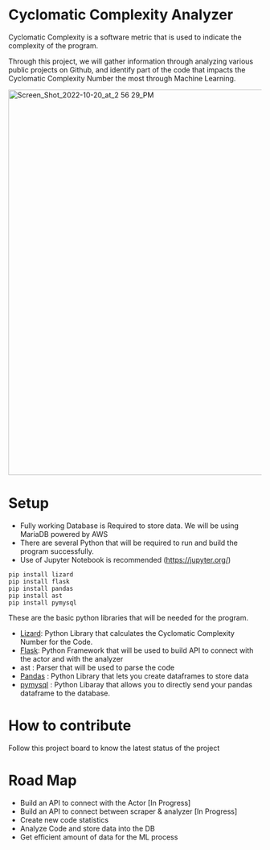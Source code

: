 # Cyclomatic Complexity Analyzer

Cyclomatic Complexity is a software metric that is used to indicate the complexity of the program.

Through this project, we will gather information through analyzing various public projects on Github,
and identify part of the code that impacts the Cyclomatic Complexity Number the most through Machine Learning.



<img width="766" alt="Screen_Shot_2022-10-20_at_2 56 29_PM" src="https://user-images.githubusercontent.com/97626684/197665715-34e22a16-06f4-40e3-81c0-12e7fc5a079b.png">

# Setup

- Fully working Database is Required to store data. We will be using MariaDB powered by AWS
- There are several Python that will be required to run and build the program successfully.
- Use of Jupyter Notebook is recommended (https://jupyter.org/)
```
pip install lizard
pip install flask
pip install pandas
pip install ast
pip install pymysql
```
These are the basic python libraries that will be needed for the program. 
- [Lizard](https://github.com/terryyin/lizard/): Python Library that calculates the Cyclomatic Complexity Number for the Code.
- [Flask](https://github.com/pallets/flask): Python Framework that will be used to build API to connect with the actor and with the analyzer
- ast : Parser that will be used to parse the code
- [Pandas](https://github.com/pandas-dev/pandas) : Python Library that lets you create dataframes to store data
- [pymysql](https://github.com/PyMySQL/PyMySQL) : Python Libaray that allows you to directly send your pandas dataframe to the database. 

# How to contribute
Follow this project board to know the latest status of the project

# Road Map
- Build an API to connect with the Actor [In Progress]
- Build an API to connect between scraper & analyzer [In Progress]
- Create new code statistics 
- Analyze Code and store data into the DB
- Get efficient amount of data for the ML process